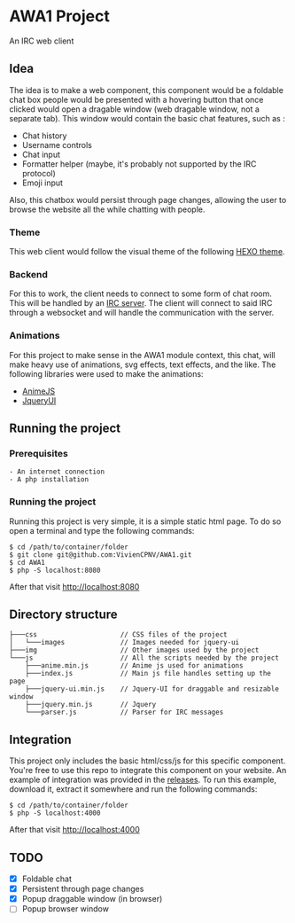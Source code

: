 # AWA1 Project
An IRC web client

## Idea
The idea is to make a web component, this component would be a foldable chat box
people would be presented with a hovering button that once clicked would open a
dragable window (web dragable window, not a separate tab). This window would contain the basic chat features, such as :
- Chat history
- Username controls
- Chat input
- Formatter helper (maybe, it's probably not supported by the IRC protocol)
- Emoji input

Also, this chatbox would persist through page changes, allowing the user to browse the website all the while chatting with people.

### Theme
This web client would follow the visual theme of the following [HEXO theme](https://github.com/Yue-plus/hexo-theme-arknights).

### Backend
For this to work, the client needs to connect to some form of chat room.
This will be handled by an [IRC server](https://www.inspircd.org/). The client
will connect to said IRC through a websocket and will handle the communication with the server.

### Animations
For this project to make sense in the AWA1 module context, this chat,
will make heavy use of animations, svg effects, text effects, and the like.
The following libraries were used to make the animations:
- [AnimeJS](https://animejs.com/)
- [JqueryUI](https://jqueryui.com/)

## Running the project
### Prerequisites
    - An internet connection
    - A php installation
### Running the project
Running this project is very simple, it is a simple static html page.
To do so open a terminal and type the following commands:
```shell
$ cd /path/to/container/folder
$ git clone git@github.com:VivienCPNV/AWA1.git
$ cd AWA1
$ php -S localhost:8080
```
After that visit [http://localhost:8080](http://localhost:8080/)
## Directory structure
```
├───css                     // CSS files of the project
│   └───images              // Images needed for jquery-ui
├───img                     // Other images used by the project           
└───js                      // All the scripts needed by the project
    ├───anime.min.js        // Anime js used for animations
    ├───index.js            // Main js file handles setting up the page
    ├───jquery-ui.min.js    // Jquery-UI for draggable and resizable window
    ├───jquery.min.js       // Jquery
    └───parser.js           // Parser for IRC messages
```
## Integration
This project only includes the basic html/css/js for this specific
component. You're free to use this repo to integrate this component
on your website. An example of integration was provided in the [releases](https://github.com/VivienCPNV/AWA1/releases/tag/latest).
To run this example, download it, extract it somewhere and run the following commands:
```shell
$ cd /path/to/container/folder
$ php -S localhost:4000
```
After that visit [http://localhost:4000](http://localhost:4000)
## TODO
- [x] Foldable chat
- [x] Persistent through page changes
- [x] Popup draggable window (in browser)
- [ ] Popup browser window